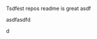 Tsdfest repos readme is great asdf







asdfasdfd




d















































































































































































































